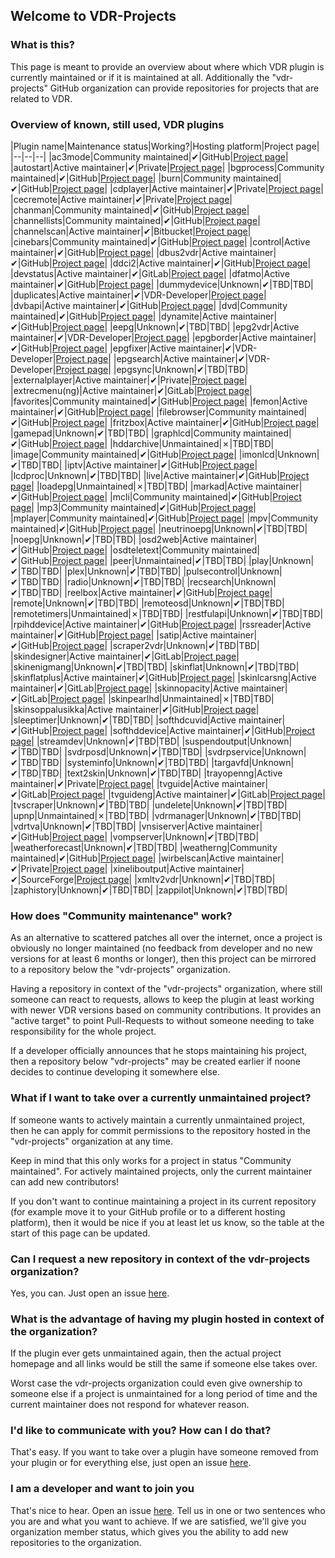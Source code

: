 ## Welcome to VDR-Projects

### What is this?

This page is meant to provide an overview about where which VDR plugin is currently maintained or if it is maintained at all. Additionally the "vdr-projects" GitHub organization can provide repositories for projects that are related to VDR.

### Overview of known, still used, VDR plugins

|Plugin name|Maintenance status|Working?|Hosting platform|Project page|
|--|--|--|
|ac3mode|Community maintained|✔|GitHub|[Project page](https://github.com/vdr-projects/vdr-plugin-ac3mode)|
|autostart|Active maintainer|✔|Private|[Project page](https://www.uli-eckhardt.de/vdr/autostart.en.shtml)|
|bgprocess|Community maintained|✔|GitHub|[Project page](https://github.com/vdr-projects/vdr-plugin-bgprocess)|
|burn|Community maintained|✔|GitHub|[Project page](https://github.com/vdr-projects/vdr-plugin-burn)|
|cdplayer|Active maintainer|✔|Private|[Project page](https://uli-eckhardt.de/vdr/cdplayer.en.shtml)|
|cecremote|Active maintainer|✔|Private|[Project page](https://uli-eckhardt.de/vdr/cec.en.shtml)|
|chanman|Community maintained|✔|GitHub|[Project page](https://github.com/vdr-projects/vdr-plugin-chanman)|
|channellists|Community maintained|✔|GitHub|[Project page](https://github.com/vdr-projects/vdr-plugin-channellists)|
|channelscan|Active maintainer|✔|Bitbucket|[Project page](https://bitbucket.org/ua0lnj/channelscan/src/master/)|
|cinebars|Community maintained|✔|GitHub|[Project page](https://github.com/vdr-projects/vdr-plugin-cinebars)|
|control|Active maintainer|✔|GitHub|[Project page](https://github.com/wirbel-at-vdr-portal/vdr-plugin-control)|
|dbus2vdr|Active maintainer|✔|GitHub|[Project page](https://github.com/flensrocker/vdr-plugin-dbus2vdr)|
|ddci2|Active maintainer|✔|GitHub|[Project page](https://github.com/jasmin-j/vdr-plugin-ddci2)|
|devstatus|Active maintainer|✔|GitLab|[Project page](https://gitlab.com/kamel5/devstatus)|
|dfatmo|Active maintainer|✔|GitHub|[Project page](https://github.com/durchflieger/dfatmo)|
|dummydevice|Unknown|✔|TBD|TBD|
|duplicates|Active maintainer|✔|VDR-Developer|[Project page](https://projects.vdr-developer.org/projects/plg-duplicates)|
|dvbapi|Active maintainer|✔|GitHub|[Project page](https://github.com/manio/vdr-plugin-dvbapi)|
|dvd|Community maintained|✔|GitHub|[Project page](https://github.com/vdr-projects/vdr-plugin-dvd)|
|dynamite|Active maintainer|✔|GitHub|[Project page](https://github.com/MarkusEh/vdr-plugin-dynamite)|
|eepg|Unknown|✔|TBD|TBD|
|epg2vdr|Active maintainer|✔|VDR-Developer|[Project page](https://projects.vdr-developer.org/projects/plg-epg2vdr)|
|epgborder|Active maintainer|✔|GitHub|[Project page](https://github.com/M-Reimer/vdr-plugin-epgborder)|
|epgfixer|Active maintainer|✔|VDR-Developer|[Project page](https://projects.vdr-developer.org/projects/plg-epgfixer)|
|epgsearch|Active maintainer|✔|VDR-Developer|[Project page](https://projects.vdr-developer.org/git/vdr-plugin-epgsearch.git)|
|epgsync|Unknown|✔|TBD|TBD|
|externalplayer|Active maintainer|✔|Private|[Project page](https://www.uli-eckhardt.de/vdr/external.en.shtml)|
|extrecmenu(ng)|Active maintainer|✔|GitLab|[Project page](https://gitlab.com/kamel5/extrecmenung)|
|favorites|Community maintained|✔|GitHub|[Project page](https://github.com/vdr-projects/vdr-plugin-favorites)|
|femon|Active maintainer|✔|GitHub|[Project page](https://github.com/rofafor/vdr-plugin-femon)|
|filebrowser|Community maintained|✔|GitHub|[Project page](https://github.com/vdr-projects/vdr-plugin-filebrowser)|
|fritzbox|Active maintainer|✔|GitHub|[Project page](https://github.com/jowi24/vdr-fritz)|
|gamepad|Unknown|✔|TBD|TBD|
|graphlcd|Community maintained|✔|GitHub|[Project page](https://github.com/vdr-projects/vdr-plugin-graphlcd)|
|hddarchive|Unmaintained|✗|TBD|TBD|
|image|Community maintained|✔|GitHub|[Project page](https://github.com/vdr-projects/vdr-plugin-image)|
|imonlcd|Unknown|✔|TBD|TBD|
|iptv|Active maintainer|✔|GitHub|[Project page](https://github.com/rofafor/vdr-plugin-iptv)|
|lcdproc|Unknown|✔|TBD|TBD|
|live|Active maintainer|✔|GitHub|[Project page](https://github.com/MarkusEh/vdr-plugin-live)|
|loadepg|Unmaintained|✗|TBD|TBD|
|markad|Active maintainer|✔|GitHub|[Project page](https://github.com/kfb77/vdr-plugin-markad)|
|mcli|Community maintained|✔|GitHub|[Project page](https://github.com/vdr-projects/vdr-plugin-mcli)|
|mp3|Community maintained|✔|GitHub|[Project page](https://github.com/vdr-projects/vdr-plugin-mp3)|
|mplayer|Community maintained|✔|GitHub|[Project page](https://github.com/vdr-projects/vdr-plugin-mp3)|
|mpv|Community maintained|✔|GitHub|[Project page](https://github.com/vdr-projects/vdr-plugin-mpv)|
|neutrinoepg|Unknown|✔|TBD|TBD|
|noepg|Unknown|✔|TBD|TBD|
|osd2web|Active maintainer|✔|GitHub|[Project page](https://github.com/horchi/vdr-plugin-osd2web)|
|osdteletext|Community maintained|✔|GitHub|[Project page](https://github.com/vdr-projects/vdr-plugin-osdteletext)|
|peer|Unmaintained|✔|TBD|TBD|
|play|Unknown|✔|TBD|TBD|
|plex|Unknown|✔|TBD|TBD|
|pulsecontrol|Unknown|✔|TBD|TBD|
|radio|Unknown|✔|TBD|TBD|
|recsearch|Unknown|✔|TBD|TBD|
|reelbox|Active maintainer|✔|GitHub|[Project page](https://github.com/pbiering/vdr-plugin-reelbox)|
|remote|Unknown|✔|TBD|TBD|
|remoteosd|Unknown|✔|TBD|TBD|
|remotetimers|Unmaintained|✗|TBD|TBD|
|restfulapi|Unknown|✔|TBD|TBD|
|rpihddevice|Active maintainer|✔|GitHub|[Project page](https://github.com/reufer/rpihddevice)|
|rssreader|Active maintainer|✔|GitHub|[Project page](https://github.com/rofafor/vdr-plugin-rssreader)|
|satip|Active maintainer|✔|GitHub|[Project page](https://github.com/rofafor/vdr-plugin-satip)|
|scraper2vdr|Unknown|✔|TBD|TBD|
|skindesigner|Active maintainer|✔|GitLab|[Project page](https://gitlab.com/kamel5/skindesigner)|
|skinenigmang|Unknown|✔|TBD|TBD|
|skinflat|Unknown|✔|TBD|TBD|
|skinflatplus|Active maintainer|✔|GitHub|[Project page](https://github.com/MegaV0lt/vdr-plugin-skinflatplus)|
|skinlcarsng|Active maintainer|✔|GitLab|[Project page](https://gitlab.com/kamel5/skinlcarsng)|
|skinnopacity|Active maintainer|✔|GitLab|[Project page](https://gitlab.com/kamel5/SkinNopacity)|
|skinpearlhd|Unmaintained|✗|TBD|TBD|
|skinsoppalusikka|Active maintainer|✔|GitHub|[Project page](https://github.com/rofafor/vdr-plugin-skinsoppalusikka)|
|sleeptimer|Unknown|✔|TBD|TBD|
|softhdcuvid|Active maintainer|✔|GitHub|[Project page](https://github.com/jojo61/vdr-plugin-softhdcuvid)|
|softhddevice|Active maintainer|✔|GitHub|[Project page](https://github.com/ua0lnj/vdr-plugin-softhddevice)|
|streamdev|Unknown|✔|TBD|TBD|
|suspendoutput|Unknown|✔|TBD|TBD|
|svdrposd|Unknown|✔|TBD|TBD|
|svdrpservice|Unknown|✔|TBD|TBD|
|systeminfo|Unknown|✔|TBD|TBD|
|targavfd|Unknown|✔|TBD|TBD|
|text2skin|Unknown|✔|TBD|TBD|
|trayopenng|Active maintainer|✔|Private|[Project page](https://uli-eckhardt.de/vdr/trayopenng.en.shtml)|
|tvguide|Active maintainer|✔|GitLab|[Project page](https://gitlab.com/kamel5/tvguide)|
|tvguideng|Active maintainer|✔|GitLab|[Project page](https://gitlab.com/kamel5/tvguideng)|
|tvscraper|Unknown|✔|TBD|TBD|
|undelete|Unknown|✔|TBD|TBD|
|upnp|Unmaintained|✗|TBD|TBD|
|vdrmanager|Unknown|✔|TBD|TBD|
|vdrtva|Unknown|✔|TBD|TBD|
|vnsiserver|Active maintainer|✔|GitHub|[Project page](https://github.com/mdre77/vdr-plugin-vnsiserver)|
|vompserver|Unknown|✔|TBD|TBD|
|weatherforecast|Unknown|✔|TBD|TBD|
|weatherng|Community maintained|✔|GitHub|[Project page](https://github.com/vdr-projects/vdr-plugin-weatherng)|
|wirbelscan|Active maintainer|✔|Private|[Project page](https://www.gen2vdr.de/wirbel/wirbelscan/index2.html)|
|xineliboutput|Active maintainer|✔|SourceForge|[Project page](https://sourceforge.net/projects/xineliboutput/)|
|xmltv2vdr|Unknown|✔|TBD|TBD|
|zaphistory|Unknown|✔|TBD|TBD|
|zappilot|Unknown|✔|TBD|TBD|


### How does "Community maintenance" work?

As an alternative to scattered patches all over the internet, once a project is obviously no longer maintained (no feedback from developer and no new versions for at least 6 months or longer), then this project can be mirrored to a repository below the "vdr-projects" organization.

Having a repository in context of the "vdr-projects" organization, where still someone can react to requests, allows to keep the plugin at least working with newer VDR versions based on community contributions. It provides an "active target" to point Pull-Requests to without someone needing to take responsibility for the whole project.

If a developer officially announces that he stops maintaining his project, then a repository below "vdr-projects" may be created earlier if noone decides to continue developing it somewhere else.


### What if I want to take over a currently unmaintained project?

If someone wants to actively maintain a currently unmaintained project, then he can apply for commit permissions to the repository hosted in the "vdr-projects" organization at any time.

Keep in mind that this only works for a project in status "Community maintained". For actively maintained projects, only the current maintainer can add new contributors!

If you don't want to continue maintaining a project in its current repository (for example move it to your GitHub profile or to a different hosting platform), then it would be nice if you at least let us know, so the table at the start of this page can be updated.

### Can I request a new repository in context of the vdr-projects organization?

Yes, you can. Just open an issue [here](https://github.com/vdr-projects/vdr-projects.github.io/issues).

### What is the advantage of having my plugin hosted in context of the organization?

If the plugin ever gets unmaintained again, then the actual project homepage and all links would be still the same if someone else takes over.

Worst case the vdr-projects organization could even give ownership to someone else if a project is unmaintained for a long period of time and the current maintainer does not respond for whatever reason.

### I'd like to communicate with you? How can I do that?
That's easy. If you want to take over a plugin have someone removed from your plugin or for everything else, just open an issue [here](https://github.com/vdr-projects/vdr-projects.github.io/issues).

### I am a developer and want to join you
That's nice to hear. Open an issue [here](https://github.com/vdr-projects/vdr-projects.github.io/issues). Tell us in one or two sentences who you are and what you want to achieve. If we are satisfied, we'll give you organization member status, which gives you the ability to add new repositories to the organization.
